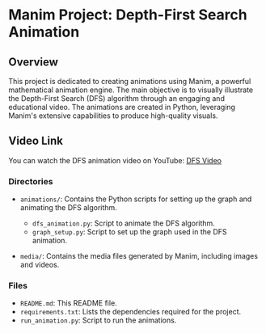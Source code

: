 # Manim Project: Depth-First Search Animation

## Overview

This project is dedicated to creating animations using Manim, a powerful mathematical animation engine. The main objective is to visually illustrate the Depth-First Search (DFS) algorithm through an engaging and educational video. The animations are created in Python, leveraging Manim's extensive capabilities to produce high-quality visuals.

## Video Link

You can watch the DFS animation video on YouTube: [DFS Video](https://youtu.be/prcsjvhN_c8?si=x5BY5rC3O7wk8ZSK)

### Directories

- `animations/`: Contains the Python scripts for setting up the graph and animating the DFS algorithm.
  - `dfs_animation.py`: Script to animate the DFS algorithm.
  - `graph_setup.py`: Script to set up the graph used in the DFS animation.
  
- `media/`: Contains the media files generated by Manim, including images and videos.

### Files

- `README.md`: This README file.
- `requirements.txt`: Lists the dependencies required for the project.
- `run_animation.py`: Script to run the animations.

